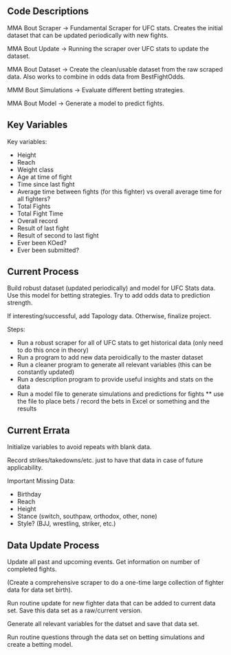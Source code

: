 ## Code Descriptions 

MMA Bout Scraper -> Fundamental Scraper for UFC stats. Creates the initial dataset that can be updated periodically with new fights.

MMA Bout Update  -> Running the scraper over UFC stats to update the dataset. 

MMA Bout Dataset -> Create the clean/usable dataset from the raw scraped data. Also works to combine in odds data from BestFightOdds.

MMM Bout Simulations -> Evaluate different betting strategies. 

MMA Bout Model -> Generate a model to predict fights. 

## Key Variables

Key variables:
* Height
* Reach
* Weight class
* Age at time of fight
* Time since last fight
* Average time between fights (for this fighter) vs overall average time for all fighters? 
* Total Fights
* Total Fight Time
* Overall record 
* Result of last fight
* Result of second to last fight
* Ever been KOed?
* Ever been submitted?


## Current Process

Build robust dataset (updated periodically) and model for UFC Stats data. Use this model for betting strategies. Try to add odds data to prediction strength.

If interesting/successful, add Tapology data. Otherwise, finalize project.

Steps:
* Run a robust scraper for all of UFC stats to get historical data (only need to do this once in theory)
* Run a program to add new data peroidically to the master dataset
* Run a cleaner program to generate all relevant variables (this can be constantly updated)
* Run a description program to provide useful insights and stats on the data 
* Run a model file to generate simulations and predictions for fights 
** use the file to place bets / record the bets in Excel or something and the results 

## Current Errata

Initialize variables to avoid repeats with blank data. 

Record strikes/takedowns/etc. just to have that data in case of future applicability. 

Important Missing Data:
* Birthday
* Reach
* Height
* Stance (switch, southpaw, orthodox, other, none)
* Style? (BJJ, wrestling, striker, etc.) 

## Data Update Process

Update all past and upcoming events. Get information on number of completed fights. 

(Create a comprehensive scraper to do a one-time large collection of fighter data for data set birth).

Run routine update for new fighter data that can be added to current data set. Save this data set as a raw/current version.

Generate all relevant variables for the datset and save that data set. 

Run routine questions through the data set on betting simulations and create a betting model.



